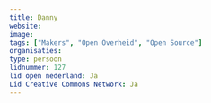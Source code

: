 ```yaml
---
title: Danny
website: 
image: 
tags: ["Makers", "Open Overheid", "Open Source"]
organisaties:
type: persoon
lidnummer: 127
lid open nederland: Ja
Lid Creative Commons Network: Ja
---
```


